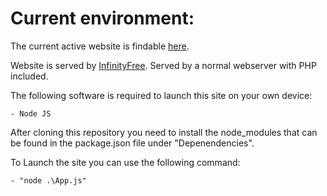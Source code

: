 # Current environment:

The current active website is findable [here](http://reserveren.epizy.com/?i=1).

Website is served by [InfinityFree](https://infinityfree.net/).
Served by a normal webserver with PHP included.

The following software is required to launch this site on your own device:

    - Node JS

After cloning this repository you need to install the node_modules that can be found in the package.json file under "Depenendencies".

To Launch the site you can use the following command:

    - "node .\App.js"